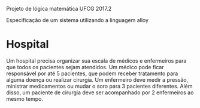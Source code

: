 Projeto de lógica matemática UFCG 2017.2

Especificação de um sistema utilizando a linguagem alloy


# Hospital

Um hospital precisa organizar sua escala de médicos e enfermeiros para que todos os pacientes sejam atendidos. 
Um médico pode ficar responsável por até 5 pacientes, que podem receber tratamento para alguma doença ou realizar cirurgia. 
Um enfermeiro deve medir a pressão, ministrar medicamentos ou mudar o soro para 3 pacientes diferentes. 
Além disso, um paciente de cirurgia deve ser acompanhado por 2 enfermeiros ao mesmo tempo.
